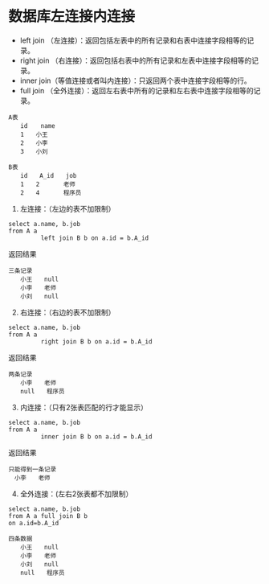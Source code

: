 # 数据库左连接内连接


* left join （左连接）：返回包括左表中的所有记录和右表中连接字段相等的记录。 
* right join （右连接）：返回包括右表中的所有记录和左表中连接字段相等的记录。 
* inner join（等值连接或者叫内连接）：只返回两个表中连接字段相等的行。 
* full join （全外连接）：返回左右表中所有的记录和左右表中连接字段相等的记录。

```mysql
A表　　　　　　　　　　
　　id　  name　　
　　1　　小王
　　2　　小李
　　3　　小刘
```

```mysql
B表
　　id　　A_id　　job
　　1　　2　　　　老师
　　2　　4　　　　程序员
```

1. 左连接：（左边的表不加限制）

```mysql
select a.name, b.job
from A a
         left join B b on a.id = b.A_id
```

返回结果

```mysql
三条记录
　　小王　　null
　　小李　　老师
　　小刘　　null
```

2. 右连接：（右边的表不加限制）

```mysql
select a.name, b.job
from A a
         right join B b on a.id = b.A_id
```

返回结果

```mysql
两条记录
　　小李　　老师
　　null　　程序员
```

3. 内连接：（只有2张表匹配的行才能显示）

```mysql
select a.name, b.job
from A a
         inner join B b on a.id = b.A_id
```

返回结果

```mysql
只能得到一条记录
　小李　　老师
```

4. 全外连接：(左右2张表都不加限制）

```mysql
select a.name, b.job
from A a full join B b
on a.id=b.A_id
```

```mysql
四条数据
　　小王　　null
　　小李　　老师
　　小刘　　null
　　null　　程序员
```
